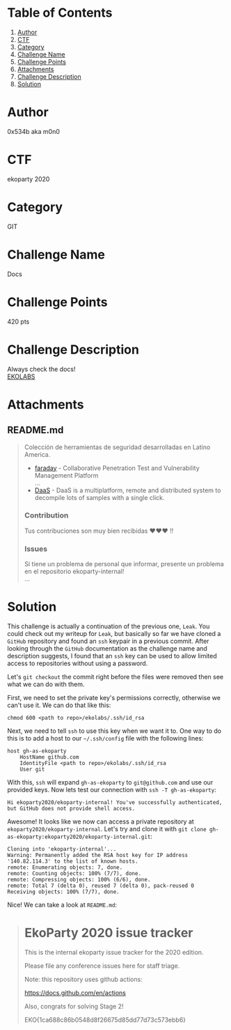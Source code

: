 # Table of Contents
1. [Author](#Author)
2. [CTF](#CTF)
3. [Category](#Category)
4. [Challenge Name](#Challenge-Name)
5. [Challenge Points](#Challenge-Points)
6. [Attachments](#Attachments)
7. [Challenge Description](#Challenge-Description)
8. [Solution](#Solution)

# Author
0x534b aka m0n0

# CTF
ekoparty 2020

# Category
GIT

# Challenge Name
Docs

# Challenge Points
420 pts

# Challenge Description
Always check the docs! \
[EKOLABS](https://github.com/ekoparty2020/ekolabs)

# Attachments
## README.md
> Colección de herramientas de seguridad desarrolladas en Latino America.
> 
> * [faraday](https://github.com/infobyte/faraday) - Collaborative Penetration Test and Vulnerability Management Platform \
>  ...
> * [DaaS](https://github.com/codexgigassys/daas) - DaaS is a multiplatform, remote and distributed system to decompile lots of samples with a single click.
> 
> ### Contribution
> Tus contribuciones son muy bien recibidas ♥♥♥ !!
> 
> ### Issues
> 
> Si tiene un problema de personal que informar, presente un problema en el repositorio ekoparty-internal! \
>  ...

# Solution
This challenge is actually a continuation of the previous one, `Leak`. You could check out my writeup for `Leak`, but basically so far we have cloned a `GitHub` repository and found an `ssh` keypair in a previous commit. After looking through the `GitHub` documentation as the challenge name and description suggests, I found that an `ssh` key can be used to allow limited access to repositories without using a password.

Let's `git checkout` the commit right before the files were removed then see what we can do with them.

First, we need to set the private key's permissions correctly, otherwise we can't use it. We can do that like this:
```
chmod 600 <path to repo>/ekolabs/.ssh/id_rsa
```

Next, we need to tell `ssh` to use this key when we want it to. One way to do this is to add a host to our `~/.ssh/config` file with the following lines:
```
host gh-as-ekoparty
    HostName github.com
    IdentityFile <path to repo>/ekolabs/.ssh/id_rsa
    User git
```

With this, `ssh` will expand `gh-as-ekoparty` to `git@github.com` and use our provided keys. Now lets test our connection with `ssh -T gh-as-ekoparty`:
```
Hi ekoparty2020/ekoparty-internal! You've successfully authenticated, but GitHub does not provide shell access.
```

Awesome! It looks like we now can access a private repository at `ekoparty2020/ekoparty-internal`. Let's try and clone it with `git clone gh-as-ekoparty:ekoparty2020/ekoparty-internal.git`:
```
Cloning into 'ekoparty-internal'...
Warning: Permanently added the RSA host key for IP address '140.82.114.3' to the list of known hosts.
remote: Enumerating objects: 7, done.
remote: Counting objects: 100% (7/7), done.
remote: Compressing objects: 100% (6/6), done.
remote: Total 7 (delta 0), reused 7 (delta 0), pack-reused 0
Receiving objects: 100% (7/7), done.
```

Nice! We can take a look at `README.md`:
> # EkoParty 2020 issue tracker
> 
> This is the internal ekoparty issue tracker for the 2020 edition.
> 
> Please file any conference issues here for staff triage.
> 
> Note: this repository uses github actions:
> 
> https://docs.github.com/en/actions
> 
> Also, congrats for solving Stage 2!
> 
> EKO{1ca688c86b0548d8f26675d85dd77d73c573ebb6}
